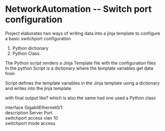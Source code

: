 # NetworkAutomation --  Switch port configuration 

Project elaborates two ways of writing data into a jinja template to configure a basic switchport configuration 
1. Python dictionary 
2. Python Class. 

The Python script renders a Jinja Template file with the configuration files </br>
In the python Script is a  dictionary where the template variables get data from

Script defines the template variables in the Jinja template using a dictionary and writes into the jinja template </br>

with final output like? which is also the same had one used a Python class</br>

interface GigabitEthernet0/1 </br>
description Server Port  </br>
switchport access vlan 10 </br>
switchport mode access
